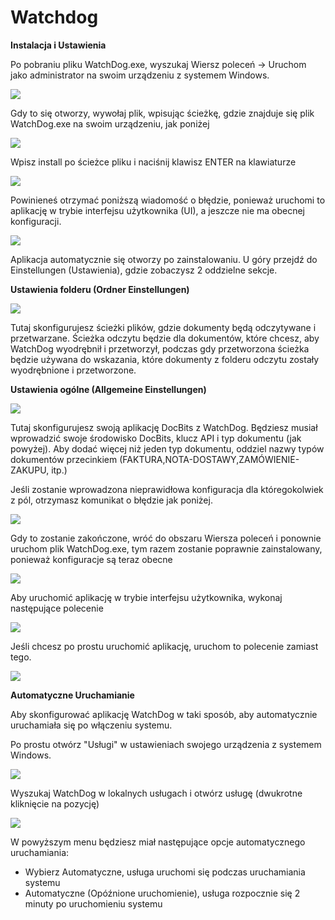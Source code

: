 # Watchdog

**Instalacja i Ustawienia**

Po pobraniu pliku WatchDog.exe, wyszukaj Wiersz poleceń → Uruchom jako administrator na swoim urządzeniu z systemem Windows.

![](https://lh7-us.googleusercontent.com/a2kmyk7eD7HqZfPiLWmvSGFnpzg9oHejHe5TpE6gFwErFyJYYBB5BZjqopwr-cEqmlMvaW8-PgARZUGI9KMKHSkz-lU\_C\_w6aHrVA4Wqhwo8WBSqnBfVvCpSckqLu4PwUriGs1MxbKHBBkuQ2pPaVRM)

Gdy to się otworzy, wywołaj plik, wpisując ścieżkę, gdzie znajduje się plik WatchDog.exe na swoim urządzeniu, jak poniżej

![](https://lh7-us.googleusercontent.com/W\_jDgPVTtpEW96jR0w\_ibnZGY2CVwF2nAN0nEjMW3liw10bgPGlADiVR\_lWyEAlfGYRD--gSQMdEqboRlMW5TAEP6Ao3GOW-hP3tQimA58K9Uh-WNZf7i06YYNqk5\_EgKERYkjMzPx1Xd56qH2Pw8wA)

Wpisz install po ścieżce pliku i naciśnij klawisz ENTER na klawiaturze

![](https://lh7-us.googleusercontent.com/vZQxNIh\_wY2SFTznxNTboFOSePmEMqXQMWbhsSoO45B\_mIh\_6C-yjfJ4SPleBIIV4p943XBN1E-3HJBgFXRRABVfDX9Ey-dnb9c5KYaNleOmE5x1ocK32zLQ4luc71rmcbv7V\_dQ8pEtH\_WoWZkN0fg)

Powinieneś otrzymać poniższą wiadomość o błędzie, ponieważ uruchomi to aplikację w trybie interfejsu użytkownika (UI), a jeszcze nie ma obecnej konfiguracji.

![](https://lh7-us.googleusercontent.com/HmudHszeaiAj3xIlb1Oz1IXPh3Kz1JovUvPjkr9UI7EwSGbGWRK7xVhUNwc9LGlt3t1RRVR0l7DFLfG\_Ob2b8Yxd4DffLb27Hv3z22tzf9LqDVTn577CFV-4Bzs2P\_vTsGDJvtNzf8XW0wPiaWLDj2o)

Aplikacja automatycznie się otworzy po zainstalowaniu. U góry przejdź do Einstellungen (Ustawienia), gdzie zobaczysz 2 oddzielne sekcje.

**Ustawienia folderu (Ordner Einstellungen)**

![](https://lh7-us.googleusercontent.com/8uSWIY8EJKPrKj9Zk5buY\_ByE9fu2oE7mJ-shG1VB2n7QWyVLAfDfUFdj-Jv3hBq2ncf2Ls1Wh3Lm7Kf-TFqet7yFso2S6srnZev-yzVdKjUxtCMTt2IUtWvUwUU0LMGktA8ioBfIkkZGqG4f53yYHM)

Tutaj skonfigurujesz ścieżki plików, gdzie dokumenty będą odczytywane i przetwarzane. Ścieżka odczytu będzie dla dokumentów, które chcesz, aby WatchDog wyodrębnił i przetworzył, podczas gdy przetworzona ścieżka będzie używana do wskazania, które dokumenty z folderu odczytu zostały wyodrębnione i przetworzone.

**Ustawienia ogólne (Allgemeine Einstellungen)**

![](https://lh7-us.googleusercontent.com/mTUxSXPBZi\_TTtVEQbGQXyXNonkIuganpTjqaamkB7C7zZ7Qaodvf9Sl8nXjnp6ZpYNf8XOwvuk-MYYEyGkFcKB-SqC9lklBXehC-3jMI7G12tXqfa6ROWywPBFE4fy-p-DcuLo3QdZXy-1rjSzlu9s)

Tutaj skonfigurujesz swoją aplikację DocBits z WatchDog. Będziesz musiał wprowadzić swoje środowisko DocBits, klucz API i typ dokumentu (jak powyżej). Aby dodać więcej niż jeden typ dokumentu, oddziel nazwy typów dokumentów przecinkiem (FAKTURA,NOTA-DOSTAWY,ZAMÓWIENIE-ZAKUPU, itp.)

Jeśli zostanie wprowadzona nieprawidłowa konfiguracja dla któregokolwiek z pól, otrzymasz komunikat o błędzie jak poniżej.

![](https://lh7-us.googleusercontent.com/BIOMuVCPUojfwPVr-cJukzvoBdWdtxzj5XCXocWlZwbaXwkTpb4u5Gk84vKu-\_Z5UxvZ2cq0asHs4aFRLklBrUOKA19d2R4nqsxyZjd3iJlh3y97f07OfzEyv6jl7JpnorANzdPIgyZfqwmCEYZOlek)

Gdy to zostanie zakończone, wróć do obszaru Wiersza poleceń i ponownie uruchom plik WatchDog.exe, tym razem zostanie poprawnie zainstalowany, ponieważ konfiguracje są teraz obecne

![](https://lh7-us.googleusercontent.com/GqtwbyvQjjNb1u9DY\_Eww2woOdK1nYMm0oRMFxEGWSP9oSYN51eu1kkWiDzenz1rHGLvYG-ocwosOK2bTM6ruXTI5co05kjV2HPGI-8TgEIBTVCPpTrvs37SKMk9eBWY0KEj9vCCyPeqXYgCVD0DDXw)

Aby uruchomić aplikację w trybie interfejsu użytkownika, wykonaj następujące polecenie

![](https://lh7-us.googleusercontent.com/LELZuaiuL8ukiKPE-pbezsOZAICffXxAomx6gSe0vOvYaIdkr8Sr7X2znc\_Lb3G76bh11X6kGPizWzoA05L-nBwUcJV8NNLUgQuGOf0TyICmhyL4syhnZFGu82JP0a3dORlQXz9MnTA\_f-8b6oy8v6g)

Jeśli chcesz po prostu uruchomić aplikację, uruchom to polecenie zamiast tego.

![](https://lh7-us.googleusercontent.com/yHiO-x4CPGIjC9hRx6o-Wr5lAYiwjGi0vNBp3faB91OYIqm8TTZcz3SVDgjSmq\_7TN11aVCsNHoHV5sR0FHsA5DJqxJ74z3lAmXoaDkkMutl7yXj4fCoabX-9SwfsWJwOaooiVZhCvOKFXvJOCBicEA)

**Automatyczne Uruchamianie**

Aby skonfigurować aplikację WatchDog w taki sposób, aby automatycznie uruchamiała się po włączeniu systemu.

Po prostu otwórz "Usługi" w ustawieniach swojego urządzenia z systemem Windows.

![](https://lh7-us.googleusercontent.com/IEqq96LGZ9lBz2E0ApDrTz5huYutY7G1DecXLwhkdIF0pS235RN9HIqcehuJvXv5tyLdOnobhM\_VNeMFA7tnMhwvWCnFRU5G14cHWN1swA4ZYF1rjvKzZtFMaCK2MDsPebvIz3MejDwjiYEiQ-\_BQyg)

Wyszukaj WatchDog w lokalnych usługach i otwórz usługę (dwukrotne kliknięcie na pozycję)

![](https://lh7-us.googleusercontent.com/qOtVCqR-zytJw2zifnjHmW\_s5Hl6ijJt72d3PRI\_euZU0H3wA-QD69mSFOnyDEnCVJXblEeA\_Zbh5iQsyPa8gPJ85TY8wz-Ir0aMd2SWoKizKw1G4yi9jOmtxZG7-9EZbOvborv45OASD6zSa6lLbAk)

W powyższym menu będziesz miał następujące opcje automatycznego uruchamiania:

* Wybierz Automatyczne, usługa uruchomi się podczas uruchamiania systemu
* Automatyczne (Opóźnione uruchomienie), usługa rozpocznie się 2 minuty po uruchomieniu systemu
